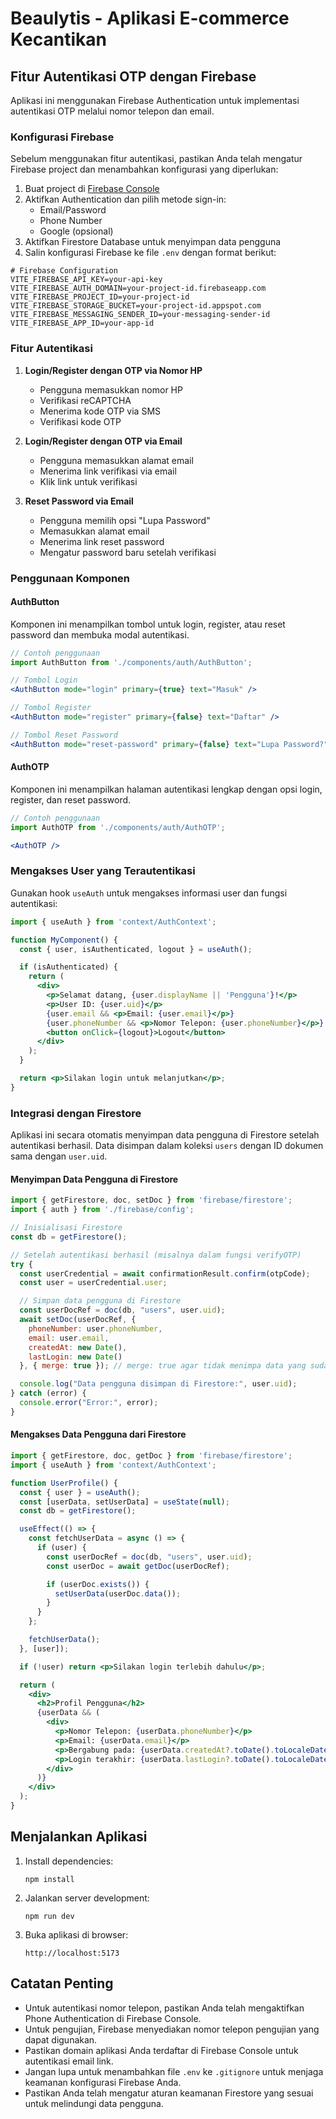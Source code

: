 # Beaulytis - Aplikasi E-commerce Kecantikan

## Fitur Autentikasi OTP dengan Firebase

Aplikasi ini menggunakan Firebase Authentication untuk implementasi autentikasi OTP melalui nomor telepon dan email.

### Konfigurasi Firebase

Sebelum menggunakan fitur autentikasi, pastikan Anda telah mengatur Firebase project dan menambahkan konfigurasi yang diperlukan:

1. Buat project di [Firebase Console](https://console.firebase.google.com/)
2. Aktifkan Authentication dan pilih metode sign-in:
   - Email/Password
   - Phone Number
   - Google (opsional)
3. Aktifkan Firestore Database untuk menyimpan data pengguna
4. Salin konfigurasi Firebase ke file `.env` dengan format berikut:

```
# Firebase Configuration
VITE_FIREBASE_API_KEY=your-api-key
VITE_FIREBASE_AUTH_DOMAIN=your-project-id.firebaseapp.com
VITE_FIREBASE_PROJECT_ID=your-project-id
VITE_FIREBASE_STORAGE_BUCKET=your-project-id.appspot.com
VITE_FIREBASE_MESSAGING_SENDER_ID=your-messaging-sender-id
VITE_FIREBASE_APP_ID=your-app-id
```

### Fitur Autentikasi

1. **Login/Register dengan OTP via Nomor HP**
   - Pengguna memasukkan nomor HP
   - Verifikasi reCAPTCHA
   - Menerima kode OTP via SMS
   - Verifikasi kode OTP

2. **Login/Register dengan OTP via Email**
   - Pengguna memasukkan alamat email
   - Menerima link verifikasi via email
   - Klik link untuk verifikasi

3. **Reset Password via Email**
   - Pengguna memilih opsi "Lupa Password"
   - Memasukkan alamat email
   - Menerima link reset password
   - Mengatur password baru setelah verifikasi

### Penggunaan Komponen

#### AuthButton

Komponen ini menampilkan tombol untuk login, register, atau reset password dan membuka modal autentikasi.

```jsx
// Contoh penggunaan
import AuthButton from './components/auth/AuthButton';

// Tombol Login
<AuthButton mode="login" primary={true} text="Masuk" />

// Tombol Register
<AuthButton mode="register" primary={false} text="Daftar" />

// Tombol Reset Password
<AuthButton mode="reset-password" primary={false} text="Lupa Password?" />
```

#### AuthOTP

Komponen ini menampilkan halaman autentikasi lengkap dengan opsi login, register, dan reset password.

```jsx
// Contoh penggunaan
import AuthOTP from './components/auth/AuthOTP';

<AuthOTP />
```

### Mengakses User yang Terautentikasi

Gunakan hook `useAuth` untuk mengakses informasi user dan fungsi autentikasi:

```jsx
import { useAuth } from 'context/AuthContext';

function MyComponent() {
  const { user, isAuthenticated, logout } = useAuth();

  if (isAuthenticated) {
    return (
      <div>
        <p>Selamat datang, {user.displayName || 'Pengguna'}!</p>
        <p>User ID: {user.uid}</p>
        {user.email && <p>Email: {user.email}</p>}
        {user.phoneNumber && <p>Nomor Telepon: {user.phoneNumber}</p>}
        <button onClick={logout}>Logout</button>
      </div>
    );
  }

  return <p>Silakan login untuk melanjutkan</p>;
}
```

### Integrasi dengan Firestore

Aplikasi ini secara otomatis menyimpan data pengguna di Firestore setelah autentikasi berhasil. Data disimpan dalam koleksi `users` dengan ID dokumen sama dengan `user.uid`.

#### Menyimpan Data Pengguna di Firestore

```jsx
import { getFirestore, doc, setDoc } from 'firebase/firestore';
import { auth } from './firebase/config';

// Inisialisasi Firestore
const db = getFirestore();

// Setelah autentikasi berhasil (misalnya dalam fungsi verifyOTP)
try {
  const userCredential = await confirmationResult.confirm(otpCode);
  const user = userCredential.user;

  // Simpan data pengguna di Firestore
  const userDocRef = doc(db, "users", user.uid);
  await setDoc(userDocRef, {
    phoneNumber: user.phoneNumber,
    email: user.email,
    createdAt: new Date(),
    lastLogin: new Date()
  }, { merge: true }); // merge: true agar tidak menimpa data yang sudah ada

  console.log("Data pengguna disimpan di Firestore:", user.uid);
} catch (error) {
  console.error("Error:", error);
}
```

#### Mengakses Data Pengguna dari Firestore

```jsx
import { getFirestore, doc, getDoc } from 'firebase/firestore';
import { useAuth } from 'context/AuthContext';

function UserProfile() {
  const { user } = useAuth();
  const [userData, setUserData] = useState(null);
  const db = getFirestore();

  useEffect(() => {
    const fetchUserData = async () => {
      if (user) {
        const userDocRef = doc(db, "users", user.uid);
        const userDoc = await getDoc(userDocRef);

        if (userDoc.exists()) {
          setUserData(userDoc.data());
        }
      }
    };

    fetchUserData();
  }, [user]);

  if (!user) return <p>Silakan login terlebih dahulu</p>;

  return (
    <div>
      <h2>Profil Pengguna</h2>
      {userData && (
        <div>
          <p>Nomor Telepon: {userData.phoneNumber}</p>
          <p>Email: {userData.email}</p>
          <p>Bergabung pada: {userData.createdAt?.toDate().toLocaleDateString()}</p>
          <p>Login terakhir: {userData.lastLogin?.toDate().toLocaleDateString()}</p>
        </div>
      )}
    </div>
  );
}
```

## Menjalankan Aplikasi

1. Install dependencies:
   ```
   npm install
   ```

2. Jalankan server development:
   ```
   npm run dev
   ```

3. Buka aplikasi di browser:
   ```
   http://localhost:5173
   ```

## Catatan Penting

- Untuk autentikasi nomor telepon, pastikan Anda telah mengaktifkan Phone Authentication di Firebase Console.
- Untuk pengujian, Firebase menyediakan nomor telepon pengujian yang dapat digunakan.
- Pastikan domain aplikasi Anda terdaftar di Firebase Console untuk autentikasi email link.
- Jangan lupa untuk menambahkan file `.env` ke `.gitignore` untuk menjaga keamanan konfigurasi Firebase Anda.
- Pastikan Anda telah mengatur aturan keamanan Firestore yang sesuai untuk melindungi data pengguna.
